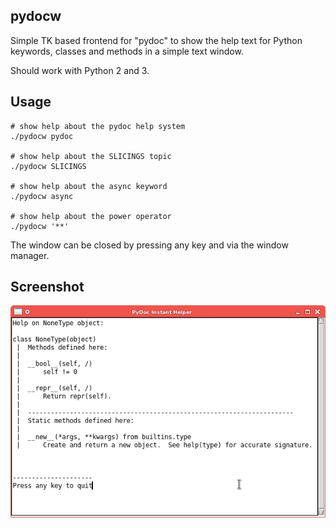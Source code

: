 pydocw
------


Simple TK based frontend for "pydoc" to show the help text
for Python keywords, classes and methods in a simple text window.

Should work with Python 2 and 3.

## Usage

    # show help about the pydoc help system
    ./pydocw pydoc

    # show help about the SLICINGS topic
    ./pydocw SLICINGS

    # show help about the async keyword
    ./pydocw async

    # show help about the power operator
    ./pydocw '**'


The window can be closed by pressing any key and
via the window manager.

## Screenshot

![pydocw screenshot](https://github.com/eht16/pydocw/raw/master/pydocw-screenshot.png "Pydocw showing the description for NoneType")
